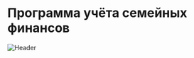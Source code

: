 # Программа учёта семейных финансов
![Header](https://github.com/sndanil/FamilyMoney/blob/main/resources/main.png)
